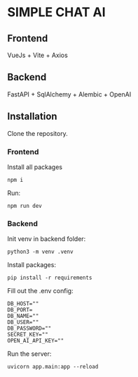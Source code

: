 # SIMPLE CHAT AI

## Frontend
VueJs + Vite + Axios

## Backend
FastAPI + SqlAlchemy + Alembic + OpenAI

## Installation
Clone the repository.
### Frontend
Install all packages
```
npm i
```
Run:
```
npm run dev
```
### Backend
Init venv in backend folder:
```
python3 -m venv .venv
```
Install packages:
```
pip install -r requirements
```
Fill out the .env config:
```
DB_HOST=""
DB_PORT=
DB_NAME=""
DB_USER=""
DB_PASSWORD=""
SECRET_KEY=""
OPEN_AI_API_KEY=""
```
Run the server:
```
uvicorn app.main:app --reload
```
